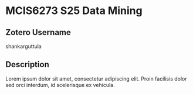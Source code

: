 # MCIS6273 S25 Data Mining

## Zotero Username
shankarguttula

## Description
Lorem ipsum dolor sit amet, consectetur adipiscing elit. Proin facilisis dolor sed orci interdum, id scelerisque ex vehicula.
